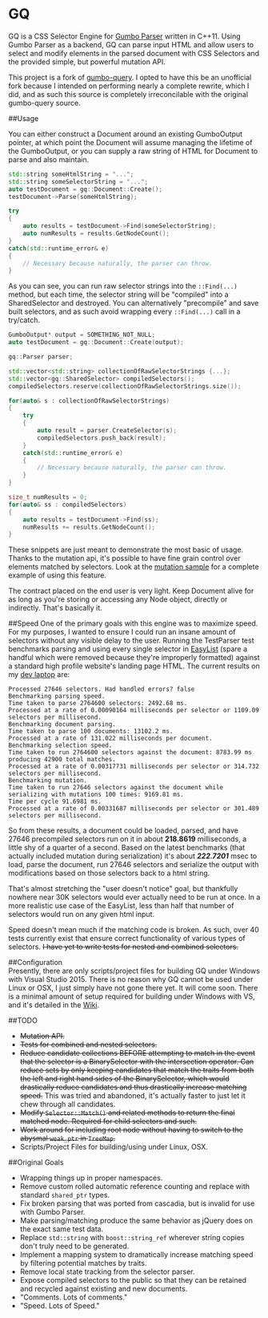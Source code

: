 # GQ
GQ is a CSS Selector Engine for [Gumbo Parser](https://github.com/google/gumbo-parser) written in C++11. Using Gumbo Parser as a backend, GQ can parse input HTML and allow users to select and modify elements in the parsed document with CSS Selectors and the provided simple, but powerful mutation API.

This project is a fork of [gumbo-query](https://github.com/lazytiger/gumbo-query). I opted to have this be an unofficial fork because I intended on performing nearly a complete rewrite, which I did, and as such this source is completely irreconcilable with the original gumbo-query source.

##Usage

You can either construct a Document around an existing GumboOutput pointer, at which point the Document will assume managing the lifetime of the GumboOutput, or you can supply a raw string of HTML for Document to parse and also maintain.
```c++
std::string someHtmlString = "...";
std::string someSelectorString = "...";
auto testDocument = gq::Document::Create();
testDocument->Parse(someHtmlString);

try
{
    auto results = testDocument->Find(someSelectorString);
    auto numResults = results.GetNodeCount();
}
catch(std::runtime_error& e)
{
    // Necessary because naturally, the parser can throw.
}
```

As you can see, you can run raw selector strings into the `::Find(...)` method, but each time, the selector string will be "compiled" into a SharedSelector and destroyed. You can alternatively "precompile" and save built selectors, and as such avoid wrapping every `::Find(...)` call in a try/catch.

```c++
GumboOutput* output = SOMETHING_NOT_NULL;
auto testDocument = gq::Document::Create(output);

gq::Parser parser;

std::vector<std::string> collectionOfRawSelectorStrings {...};
std::vector<gq::SharedSelector> compiledSelectors();
compiledSelectors.reserve(collectionOfRawSelectorStrings.size());

for(auto& s : collectionOfRawSelectorStrings)
{
    try
    {
        auto result = parser.CreateSelector(s);
        compiledSelectors.push_back(result);
    }
    catch(std::runtime_error& e)
    {
        // Necessary because naturally, the parser can throw.
    }
}

size_t numResults = 0;
for(auto& ss : compiledSelectors)
{
    auto results = testDocument->Find(ss);
    numResults += results.GetNodeCount();
}
```

These snippets are just meant to demonstrate the most basic of usage. Thanks to the mutation api, it's possible to have fine grain control over elements matched by selectors. Look at the [mutation sample](https://github.com/TechnikEmpire/GQ/blob/master/ide/msvc/GumboQueryExamples/Mutation/Mutation/Mutation.cpp) for a complete example of using this feature.

The contract placed on the end user is very light. Keep Document alive for as long as you're storing or accessing any Node object, directly or indirectly. That's basically it.

##Speed
One of the primary goals with this engine was to maximize speed. For my purposes, I wanted to ensure I could run an insane amount of selectors without any visible delay to the user. Running the TestParser test benchmarks parsing and using every single selector in [EasyList](https://easylist.adblockplus.org/en/) (spare a handful which were removed because they're improperly formatted) against a standard high profile website's landing page HTML. The current results on my [dev laptop](https://www.asus.com/ca-en/ROG-Republic-Of-Gamers/ASUS_ROG_G750JM/) are:

```
Processed 27646 selectors. Had handled errors? false
Benchmarking parsing speed.
Time taken to parse 2764600 selectors: 2492.68 ms.
Processed at a rate of 0.00090164 milliseconds per selector or 1109.09 selectors per millisecond.
Benchmarking document parsing.
Time taken to parse 100 documents: 13102.2 ms.
Processed at a rate of 131.022 milliseconds per document.
Benchmarking selection speed.
Time taken to run 2764600 selectors against the document: 8783.99 ms producing 42900 total matches.
Processed at a rate of 0.00317731 milliseconds per selector or 314.732 selectors per millisecond.
Benchmarking mutation.
Time taken to run 27646 selectors against the document while serializing with mutations 100 times: 9169.81 ms.
Time per cycle 91.6981 ms.
Processed at a rate of 0.00331687 milliseconds per selector or 301.489 selectors per millisecond.
```

So from these results, a document could be loaded, parsed, and have 27646 precompiled selectors run on it in about **218.8619** milliseconds, a little shy of a quarter of a second. Based on the latest benchmarks (that actually included mutation during serialization) it's about ***222.7201*** msec to load, parse the document, run 27646 selectors and serialize the output with modifications based on those selectors back to a html string.
  
That's almost stretching the "user doesn't notice" goal, but thankfully nowhere near 30K selectors would ever actually need to be run at once. In a more realistic use case of the EasyList, less than half that number of selectors would run on any given html input.

Speed doesn't mean much if the matching code is broken. As such, over 40 tests currently exist that ensure correct functionality of various types of selectors. ~~I have yet to write tests for nested and combined selectors.~~

##Configuration  
Presently, there are only scripts/project files for building GQ under Windows with Visual Studio 2015. There is no reason why GQ cannot be used under Linux or OSX, I just simply have not gone there yet. It will come soon. There is a minimal amount of setup required for building under Windows with VS, and it's detailed in the [Wiki](https://github.com/TechnikEmpire/GQ/wiki).

##TODO
 - ~~Mutation API.~~
 - ~~Tests for combined and nested selectors.~~
 - ~~Reduce candidate collections BEFORE attempting to match in the event that the selector is a BinarySelector with the
 intersection operator. Can reduce sets by only keeping candidates that match the traits from both the left and right
 hand sides of the BinarySelector, which would drastically reduce candidates and thus drastically increase matching speed.~~ This was tried and abandoned, it's actually faster to just let it chew through all candidates.
 - ~~Modify `Selector::Match()` and related methods to return the final matched node. Required for child selectors and such.~~
 - ~~Work around for including root node without having to switch to the abysmal `weak_ptr` in `TreeMap`.~~
 - Scripts/Project Files for building/using under Linux, OSX.

##Original Goals  
 - Wrapping things up in proper namespaces.
 - Remove custom rolled automatic reference counting and replace with standard `shared_ptr` types.  
 - Fix broken parsing that was ported from cascadia, but is invalid for use with Gumbo Parser.
 - Make parsing/matching produce the same behavior as jQuery does on the exact same test data.
 - Replace `std::string` with `boost::string_ref` wherever string copies don't truly need to be generated.  
 - Implement a mapping system to dramatically increase matching speed by filtering potential matches by traits.
 - Remove local state tracking from the selector parser.
 - Expose compiled selectors to the public so that they can be retained and recycled against existing and new documents.
 - "Comments. Lots of comments."
 - "Speed. Lots of Speed."
